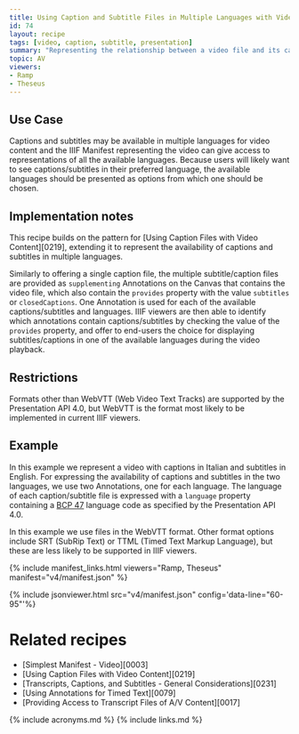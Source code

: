 ```yaml
---
title: Using Caption and Subtitle Files in Multiple Languages with Video Content
id: 74
layout: recipe
tags: [video, caption, subtitle, presentation]
summary: "Representing the relationship between a video file and its caption or subtitle files for multiple languages."
topic: AV
viewers:
- Ramp
- Theseus
---
```



## Use Case

Captions and subtitles may be available in multiple languages for video content and the IIIF Manifest representing the video can give access to representations of all the available languages. Because users will likely want to see captions/subtitles in their preferred language, the available languages should be presented as options from which one should be chosen.

## Implementation notes

This recipe builds on the pattern for [Using Caption Files with Video Content][0219], extending it to represent the availability of captions and subtitles in multiple languages.

Similarly to offering a single caption file, the multiple subtitle/caption files are provided as `supplementing` Annotations on the Canvas that contains the video file, which also contain the `provides` property with the value `subtitles` or `closedCaptions`. One Annotation is used for each of the available captions/subtitles and languages. IIIF viewers  are then able to identify which annotations contain captions/subtitles by checking the value of the `provides` property, and offer to end-users the choice for displaying subtitles/captions in one of the available languages during the video playback.

## Restrictions

Formats other than WebVTT (Web Video Text Tracks) are supported by the Presentation API 4.0, but WebVTT is the format most likely to be implemented in current IIIF viewers.

## Example

In this example we represent a video with captions in Italian and subtitles in English. 
For expressing the availability of captions and subtitles in the two languages, we use two Annotations, one for each language. The language of each caption/subtitle file is expressed with a `language` property containing a [BCP 47](https://tools.ietf.org/html/bcp47) language code as specified by the Presentation API 4.0.

In this example we use files in the WebVTT format. Other format options include SRT (SubRip Text) or TTML (Timed Text Markup Language), but these are less likely to be supported in IIIF viewers.

{% include manifest_links.html viewers="Ramp, Theseus" manifest="v4/manifest.json" %}

{% include jsonviewer.html src="v4/manifest.json" config='data-line="60-95"'%}

# Related recipes

- [Simplest Manifest - Video][0003]
- [Using Caption Files with Video Content][0219]
- [Transcripts, Captions, and Subtitles - General Considerations][0231]
- [Using Annotations for Timed Text][0079]
- [Providing Access to Transcript Files of A/V Content][0017]


{% include acronyms.md %}
{% include links.md %}

